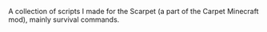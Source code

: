 A collection of scripts I made for the Scarpet (a part of the Carpet Minecraft mod), mainly survival commands.
